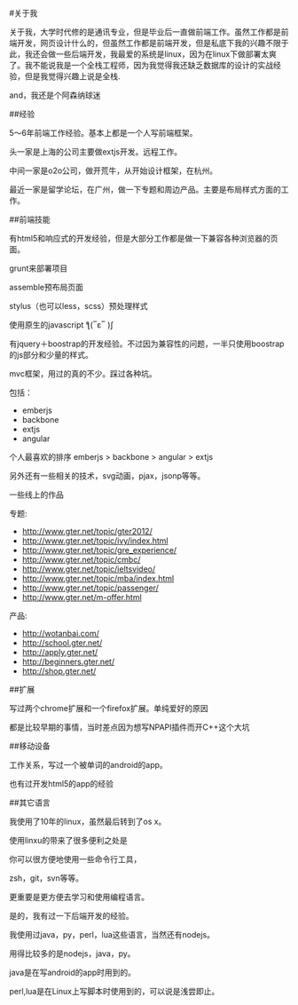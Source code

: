 #关于我

关于我，大学时代修的是通讯专业，但是毕业后一直做前端工作。虽然工作都是前端开发，网页设计什么的，但虽然工作都是前端开发，但是私底下我的兴趣不限于此，我还会做一些后端开发，我最爱的系统是linux，因为在linux下做部署太爽了。我不能说我是一个全栈工程师，因为我觉得我还缺乏数据库的设计的实战经验，但是我觉得兴趣上说是全栈.

and，我还是个阿森纳球迷

##经验

5～6年前端工作经验。基本上都是一个人写前端框架。

头一家是上海的公司主要做extjs开发。远程工作。

中间一家是o2o公司，做开荒牛，从开始设计框架，在杭州。

最近一家是留学论坛，在广州，做一下专题和周边产品。主要是布局样式方面的工作。


##前端技能

有html5和响应式的开发经验，但是大部分工作都是做一下兼容各种浏览器的页面。

grunt来部署项目

assemble预布局页面

stylus（也可以less，scss）预处理样式

使用原生的javascript ƪ(‾ε‾ )ʃ

有jquery＋boostrap的开发经验。不过因为兼容性的问题，一半只使用boostrap的js部分和少量的样式。

mvc框架，用过的真的不少。踩过各种坑。

包括：
- emberjs
- backbone
- extjs
- angular

个人最喜欢的排序 emberjs > backbone > angular > extjs

另外还有一些相关的技术，svg动画，pjax，jsonp等等。

一些线上的作品

专题:

- http://www.gter.net/topic/gter2012/
- http://www.gter.net/topic/ivy/index.html
- http://www.gter.net/topic/gre_experience/
- http://www.gter.net/topic/cmbc/
- http://www.gter.net/topic/ieltsvideo/
- http://www.gter.net/topic/mba/index.html
- http://www.gter.net/topic/passenger/
- http://www.gter.net/m-offer.html

产品:

- http://wotanbai.com/
- http://school.gter.net/
- http://apply.gter.net/
- http://beginners.gter.net/
- http://shop.gter.net/

##扩展

写过两个chrome扩展和一个firefox扩展。单纯爱好的原因

都是比较早期的事情，当时差点因为想写NPAPI插件而开C++这个大坑


##移动设备

工作关系，写过一个被单词的android的app。

也有过开发html5的app的经验

##其它语言

我使用了10年的linux，虽然最后转到了os x。

使用linxu的带来了很多便利之处是

你可以很方便地使用一些命令行工具，

zsh，git，svn等等。

更重要是更方便去学习和使用编程语言。

是的，我有过一下后端开发的经验。

我使用过java，py，perl，lua这些语言，当然还有nodejs。

用得比较多的是nodejs，java，py。

java是在写android的app时用到的。

perl,lua是在Linux上写脚本时使用到的，可以说是浅尝即止。
